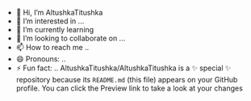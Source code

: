 - 👋 Hi, I’m AltushkaTitushka
- 👀 I’m interested in ...
- 🌱 I’m currently learning
- 💞️ I’m looking to collaborate on ...
- 📫 How to reach me ..
- 😄 Pronouns: ..
- ⚡ Fun fact: ..
AltushkaTitushka/AltushkaTitushka is a ✨ special ✨ repository because its `README.md` (this file) appears on your GitHub profile.
You can click the Preview link to take a look at your changes
